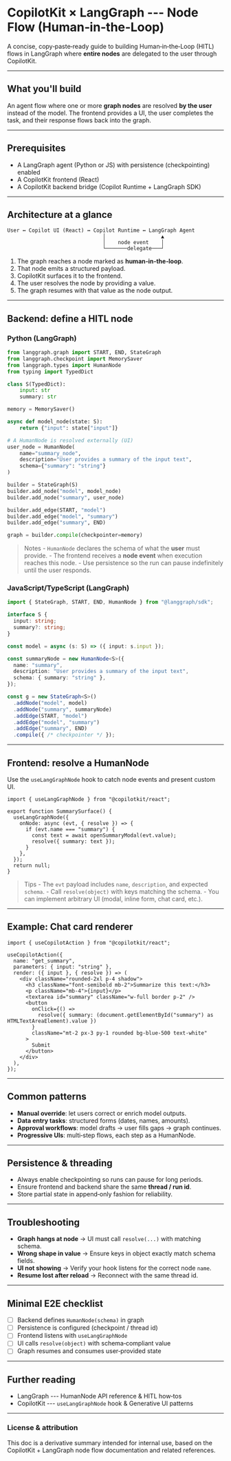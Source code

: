 # CopilotKit × LangGraph --- Node Flow (Human‑in‑the‑Loop)

A concise, copy‑paste‑ready guide to building Human‑in‑the‑Loop (HITL)
flows in LangGraph where **entire nodes** are delegated to the user
through CopilotKit.

------------------------------------------------------------------------

## What you'll build

An agent flow where one or more **graph nodes** are resolved **by the
user** instead of the model. The frontend provides a UI, the user
completes the task, and their response flows back into the graph.

------------------------------------------------------------------------

## Prerequisites

-   A LangGraph agent (Python or JS) with persistence (checkpointing)
    enabled
-   A CopilotKit frontend (React)
-   A CopilotKit backend bridge (Copilot Runtime + LangGraph SDK)

------------------------------------------------------------------------

## Architecture at a glance

    User ↔ Copilot UI (React) ↔ Copilot Runtime ↔ LangGraph Agent
                                   │                  ▲
                                   │    node event    │
                                   └───────delegate───┘

1)  The graph reaches a node marked as **human‑in‑the‑loop**.
2)  That node emits a structured payload.
3)  CopilotKit surfaces it to the frontend.
4)  The user resolves the node by providing a value.
5)  The graph resumes with that value as the node output.

------------------------------------------------------------------------

## Backend: define a HITL node

### Python (LangGraph)

``` python
from langgraph.graph import START, END, StateGraph
from langgraph.checkpoint import MemorySaver
from langgraph.types import HumanNode
from typing import TypedDict

class S(TypedDict):
    input: str
    summary: str

memory = MemorySaver()

async def model_node(state: S):
    return {"input": state["input"]}

# A HumanNode is resolved externally (UI)
user_node = HumanNode(
    name="summary_node",
    description="User provides a summary of the input text",
    schema={"summary": "string"}
)

builder = StateGraph(S)
builder.add_node("model", model_node)
builder.add_node("summary", user_node)

builder.add_edge(START, "model")
builder.add_edge("model", "summary")
builder.add_edge("summary", END)

graph = builder.compile(checkpointer=memory)
```

> Notes - `HumanNode` declares the schema of what the **user** must
> provide. - The frontend receives a **node event** when execution
> reaches this node. - Use persistence so the run can pause indefinitely
> until the user responds.

### JavaScript/TypeScript (LangGraph)

``` ts
import { StateGraph, START, END, HumanNode } from "@langgraph/sdk";

interface S {
  input: string;
  summary?: string;
}

const model = async (s: S) => ({ input: s.input });

const summaryNode = new HumanNode<S>({
  name: "summary",
  description: "User provides a summary of the input text",
  schema: { summary: "string" },
});

const g = new StateGraph<S>()
  .addNode("model", model)
  .addNode("summary", summaryNode)
  .addEdge(START, "model")
  .addEdge("model", "summary")
  .addEdge("summary", END)
  .compile({ /* checkpointer */ });
```

------------------------------------------------------------------------

## Frontend: resolve a HumanNode

Use the `useLangGraphNode` hook to catch node events and present custom
UI.

``` tsx
import { useLangGraphNode } from "@copilotkit/react";

export function SummarySurface() {
  useLangGraphNode({
    onNode: async (evt, { resolve }) => {
      if (evt.name === "summary") {
        const text = await openSummaryModal(evt.value);
        resolve({ summary: text });
      }
    },
  });
  return null;
}
```

> Tips - The `evt` payload includes `name`, `description`, and expected
> `schema`. - Call `resolve(object)` with keys matching the schema. -
> You can implement arbitrary UI (modal, inline form, chat card, etc.).

------------------------------------------------------------------------

## Example: Chat card renderer

``` tsx
import { useCopilotAction } from "@copilotkit/react";

useCopilotAction({
  name: "get_summary",
  parameters: { input: "string" },
  render: ({ input }, { resolve }) => (
    <div className="rounded-2xl p-4 shadow">
      <h3 className="font-semibold mb-2">Summarize this text:</h3>
      <p className="mb-4">{input}</p>
      <textarea id="summary" className="w-full border p-2" />
      <button
        onClick={() =>
          resolve({ summary: (document.getElementById("summary") as HTMLTextAreaElement).value })
        }
        className="mt-2 px-3 py-1 rounded bg-blue-500 text-white"
      >
        Submit
      </button>
    </div>
  ),
});
```

------------------------------------------------------------------------

## Common patterns

-   **Manual override**: let users correct or enrich model outputs.
-   **Data entry tasks**: structured forms (dates, names, amounts).
-   **Approval workflows**: model drafts → user fills gaps → graph
    continues.
-   **Progressive UIs**: multi‑step flows, each step as a HumanNode.

------------------------------------------------------------------------

## Persistence & threading

-   Always enable checkpointing so runs can pause for long periods.
-   Ensure frontend and backend share the same **thread / run id**.
-   Store partial state in append‑only fashion for reliability.

------------------------------------------------------------------------

## Troubleshooting

-   **Graph hangs at node** → UI must call `resolve(...)` with matching
    schema.
-   **Wrong shape in value** → Ensure keys in object exactly match
    schema fields.
-   **UI not showing** → Verify your hook listens for the correct node
    `name`.
-   **Resume lost after reload** → Reconnect with the same thread id.

------------------------------------------------------------------------

## Minimal E2E checklist

-   [ ] Backend defines `HumanNode(schema)` in graph
-   [ ] Persistence is configured (checkpoint / thread id)
-   [ ] Frontend listens with `useLangGraphNode`
-   [ ] UI calls `resolve(object)` with schema‑compliant value
-   [ ] Graph resumes and consumes user‑provided state

------------------------------------------------------------------------

## Further reading

-   LangGraph --- HumanNode API reference & HITL how‑tos
-   CopilotKit --- `useLangGraphNode` hook & Generative UI patterns

------------------------------------------------------------------------

### License & attribution

This doc is a derivative summary intended for internal use, based on the
CopilotKit + LangGraph node flow documentation and related references.
